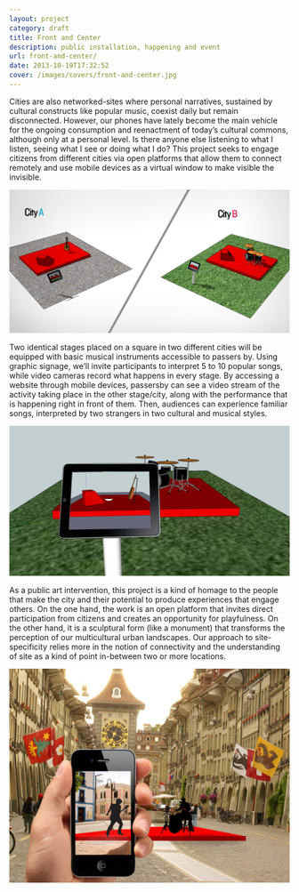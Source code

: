 ```yaml
---
layout: project
category: draft
title: Front and Center
description: public installation, happening and event
url: front-and-center/
date: 2013-10-19T17:32:52
cover: /images/covers/front-and-center.jpg
---
```

Cities are also networked-sites where personal narratives, sustained by cultural constructs like popular music, coexist daily but remain disconnected. However, our phones have lately become the main vehicle for the ongoing consumption and reenactment of today’s cultural commons, although only at a personal level. Is there anyone else listening to what I listen, seeing what I see or doing what I do? This project seeks to engage citizens from different cities via open platforms that allow them to connect remotely and use mobile devices as a virtual window to make visible the invisible.

![](/images/projects/front-and-center/FaC01_General-view.jpg)

Two identical stages placed on a square in two different cities will be equipped with basic musical instruments accessible to passers by. Using graphic signage, we’ll invite participants to interpret 5 to 10 popular songs, while video cameras record what happens in every stage. By accessing a website through mobile devices, passersby can see a video stream of the activity taking place in the other stage/city, along with the performance that is happening right in front of them. Then, audiences can experience familiar songs, interpreted by two strangers in two cultural and musical styles.

![](/images/projects/front-and-center/FaC00_idea.jpg)

As a public art intervention, this project is a kind of homage to the people that make the city and their potential to produce experiences that engage others. On the one hand, the work is an open platform that invites direct participation from citizens and creates an opportunity for playfulness. On the other hand, it is a sculptural form (like a monument) that transforms the perception of our multicultural urban landscapes. Our approach to site-specificity relies more in the notion of connectivity and the understanding of site as a kind of point in-between two or more locations.

![](/images/projects/front-and-center/FaC02_Participatory.jpg)
